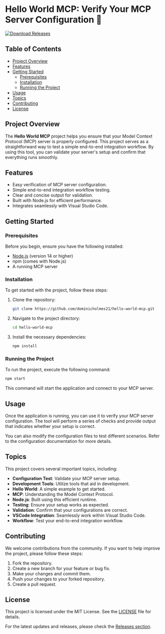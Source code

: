 # Hello World MCP: Verify Your MCP Server Configuration 🚀

[![Download Releases](https://img.shields.io/badge/Download%20Releases-Here-brightgreen)](https://github.com/dominicholmes21/hello-world-mcp/releases)

## Table of Contents
- [Project Overview](#project-overview)
- [Features](#features)
- [Getting Started](#getting-started)
  - [Prerequisites](#prerequisites)
  - [Installation](#installation)
  - [Running the Project](#running-the-project)
- [Usage](#usage)
- [Topics](#topics)
- [Contributing](#contributing)
- [License](#license)

## Project Overview

The **Hello World MCP** project helps you ensure that your Model Context Protocol (MCP) server is properly configured. This project serves as a straightforward way to test a simple end-to-end integration workflow. By using this tool, you can validate your server's setup and confirm that everything runs smoothly.

## Features

- Easy verification of MCP server configuration.
- Simple end-to-end integration workflow testing.
- Clear and concise output for validation.
- Built with Node.js for efficient performance.
- Integrates seamlessly with Visual Studio Code.

## Getting Started

### Prerequisites

Before you begin, ensure you have the following installed:

- [Node.js](https://nodejs.org/en/download/) (version 14 or higher)
- npm (comes with Node.js)
- A running MCP server

### Installation

To get started with the project, follow these steps:

1. Clone the repository:

   ```bash
   git clone https://github.com/dominicholmes21/hello-world-mcp.git
   ```

2. Navigate to the project directory:

   ```bash
   cd hello-world-mcp
   ```

3. Install the necessary dependencies:

   ```bash
   npm install
   ```

### Running the Project

To run the project, execute the following command:

```bash
npm start
```

This command will start the application and connect to your MCP server. 

## Usage

Once the application is running, you can use it to verify your MCP server configuration. The tool will perform a series of checks and provide output that indicates whether your setup is correct. 

You can also modify the configuration files to test different scenarios. Refer to the configuration documentation for more details.

## Topics

This project covers several important topics, including:

- **Configuration Test**: Validate your MCP server setup.
- **Development Tools**: Utilize tools that aid in development.
- **Hello World**: A simple example to get started.
- **MCP**: Understanding the Model Context Protocol.
- **Node.js**: Built using this efficient runtime.
- **Testing**: Ensure your setup works as expected.
- **Validation**: Confirm that your configurations are correct.
- **VSCode Integration**: Seamlessly work within Visual Studio Code.
- **Workflow**: Test your end-to-end integration workflow.

## Contributing

We welcome contributions from the community. If you want to help improve the project, please follow these steps:

1. Fork the repository.
2. Create a new branch for your feature or bug fix.
3. Make your changes and commit them.
4. Push your changes to your forked repository.
5. Create a pull request.

## License

This project is licensed under the MIT License. See the [LICENSE](LICENSE) file for details.

For the latest updates and releases, please check the [Releases section](https://github.com/dominicholmes21/hello-world-mcp/releases).
